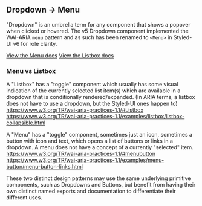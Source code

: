 ## Dropdown -> Menu

"Dropdown" is an umbrella term for any component that shows a popover when clicked or hovered. The v5 Dropdown component implemented the WAI-ARIA `menu` pattern and as such has been renamed to `<Menu>` in Styled-UI v6 for role clarity.

[View the Menu docs](/menu/variations)
[View the Listbox docs](/listbox/variations)

### Menu vs Listbox

A "Listbox" has a "toggle" component which usually has some visual indication of the currently selected list item(s) which are available in a dropdown that is conditionally rendered/expanded. (In ARIA terms, a listbox does not have to use a dropdown, but the Styled-UI ones happen to)
https://www.w3.org/TR/wai-aria-practices-1.1/#Listbox
https://www.w3.org/TR/wai-aria-practices-1.1/examples/listbox/listbox-collapsible.html

A "Menu" has a "toggle" component, sometimes just an icon, sometimes a button with icon and text, which opens a list of buttons or links in a dropdown. A menu does not have a concept of a currently "selected" item.
https://www.w3.org/TR/wai-aria-practices-1.1/#menubutton
https://www.w3.org/TR/wai-aria-practices-1.1/examples/menu-button/menu-button-links.html

These two distinct design patterns may use the same underlying primitive components, such as Dropdowns and Buttons, but benefit from having their own distinct named exports and documentation to differentiate their different uses.
